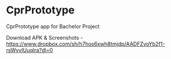 # CprPrototype
CprPrototype app for Bachelor Project

Download APK & Screenshots - https://www.dropbox.com/sh/h7hos6xwh8tmjdp/AADFZvoYb2f1-rsWyyIUuqlra?dl=0
